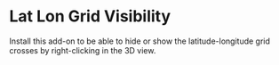 # Lat Lon Grid Visibility

Install this add-on to be able to hide or show the latitude-longitude grid crosses by right-clicking in the 3D view.